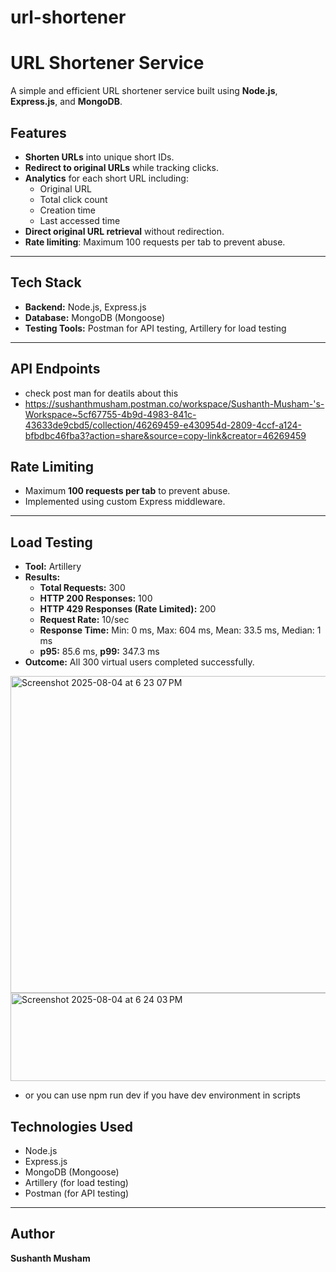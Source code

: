 # url-shortener

# URL Shortener Service

A simple and efficient URL shortener service built using **Node.js**, **Express.js**, and **MongoDB**.

## Features
- **Shorten URLs** into unique short IDs.
- **Redirect to original URLs** while tracking clicks.
- **Analytics** for each short URL including:
  - Original URL
  - Total click count
  - Creation time
  - Last accessed time
- **Direct original URL retrieval** without redirection.
- **Rate limiting**: Maximum 100 requests per tab to prevent abuse.

---

## Tech Stack
- **Backend:** Node.js, Express.js
- **Database:** MongoDB (Mongoose)
- **Testing Tools:** Postman for API testing, Artillery for load testing

---

## API Endpoints
- check post man for deatils about this
- https://sushanthmusham.postman.co/workspace/Sushanth-Musham-'s-Workspace~5cf67755-4b9d-4983-841c-43633de9cbd5/collection/46269459-e430954d-2809-4ccf-a124-bfbdbc46fba3?action=share&source=copy-link&creator=46269459

## Rate Limiting
- Maximum **100 requests per tab** to prevent abuse.  
- Implemented using custom Express middleware.

---

## Load Testing
- **Tool:** Artillery  
- **Results:**
  - **Total Requests:** 300  
  - **HTTP 200 Responses:** 100  
  - **HTTP 429 Responses (Rate Limited):** 200 
  - **Request Rate:** 10/sec  
  - **Response Time:** Min: 0 ms, Max: 604 ms, Mean: 33.5 ms, Median: 1 ms  
  - **p95:** 85.6 ms, **p99:** 347.3 ms  
- **Outcome:** All 300 virtual users completed successfully.

 <img width="827" height="507" alt="Screenshot 2025-08-04 at 6 23 07 PM" src="https://github.com/user-attachments/assets/0bd71771-9876-431d-b244-a5d31b4ed42f" />

<img width="815" height="141" alt="Screenshot 2025-08-04 at 6 24 03 PM" src="https://github.com/user-attachments/assets/87840082-8806-4995-868a-2a4f7e510744" />

- or you can use npm run dev if you have dev environment in scripts

## Technologies Used
- Node.js
- Express.js
- MongoDB (Mongoose)
- Artillery (for load testing)
- Postman (for API testing)

---

## Author
**Sushanth Musham**




